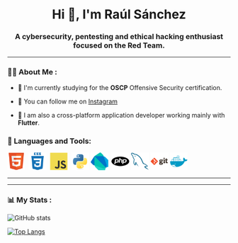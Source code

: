 <div id="header" align="center">
    <!--img src="https://media.giphy.com/media/QZkpIdieotn3i/giphy.gif" width="200" /-->
    <h1 align="center">Hi 👋, I'm Raúl Sánchez</h1>
    <h3 align="center">A cybersecurity, pentesting and ethical hacking enthusiast focused on the Red Team.</h3>
</div>

---

### 👨‍💻 About Me :

- 📝 I'm currently studying for the **OSCP** Offensive Security certification.

- 📸 You can follow me on [Instagram](https://www.instagram.com/rsnchzl/)

- 🌱 I am also a cross-platform application developer working mainly with **Flutter**.

<div align="left">
    <h3>🔨 Languages and Tools:</h3>

<div>
    <img src="https://github.com/devicons/devicon/blob/master/icons/html5/html5-original.svg" title="HTML5" alt="HTML" width="40" height="40"/>&nbsp;
    <img src="https://github.com/devicons/devicon/blob/master/icons/css3/css3-plain-wordmark.svg"  title="CSS3" alt="CSS" width="40" height="40"/>&nbsp;
    <img src="https://github.com/devicons/devicon/blob/master/icons/javascript/javascript-original.svg" title="JavaScript" alt="JavaScript" width="40" height="40"/>&nbsp;
    <img src="https://github.com/devicons/devicon/blob/master/icons/python/python-original.svg" title="Git" **alt="Git" width="40" height="40"/>
    <img src="https://github.com/devicons/devicon/blob/master/icons/dart/dart-original.svg" title="React" alt="React" width="40" height="40"/>&nbsp;
    <img src="https://github.com/devicons/devicon/blob/master/icons/php/php-plain.svg" title="PHP" **alt="PHP" width="40" height="40"/>
    <img src="https://github.com/devicons/devicon/blob/master/icons/mysql/mysql-plain.svg" title="MySQL" **alt="MySql" width="40" height="40"/>
    <img src="https://github.com/devicons/devicon/blob/master/icons/git/git-original-wordmark.svg" title="Git" **alt="Git" width="40" height="40"/>
    <img src="https://github.com/devicons/devicon/blob/master/icons/docker/docker-plain.svg" title="Docker" **alt="Docker" width="40" height="40"/>
  </div>
</div>

---

---

### 📊 My Stats :


![GitHub stats](https://github-readme-stats.vercel.app/api?username=rsnchzl&show_icons=true&theme=radical)

[![Top Langs](https://github-readme-stats.vercel.app/api/top-langs/?username=YouDevs&theme=tokyonight)](https://github.com/anuraghazra/github-readme-stats)
